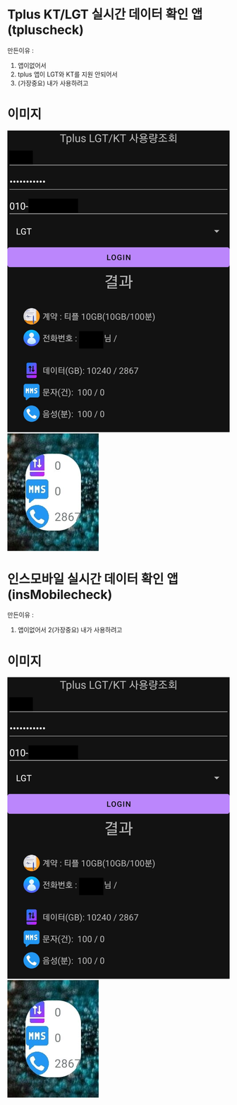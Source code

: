 # Tplus KT/LGT 실시간 데이터 확인 앱 (tpluscheck)

만든이유 : 

1. 앱이없어서 
2. tplus 앱이 LGT와 KT를 지원 안되어서
3. (가장중요) 내가 사용하려고 

# 이미지

<img src="./pds/mvno_apps.jpg?raw=true"/>
<img src="./pds/mvno_widget.jpg?raw=true"/>

# 인스모바일 실시간 데이터 확인 앱 (insMobilecheck)

만든이유 : 

1. 앱이없어서
2(가장중요) 내가 사용하려고 

# 이미지

<img src="./pds/mvno_apps.jpg?raw=true"/>
<img src="./pds/mvno_widget.jpg?raw=true"/>